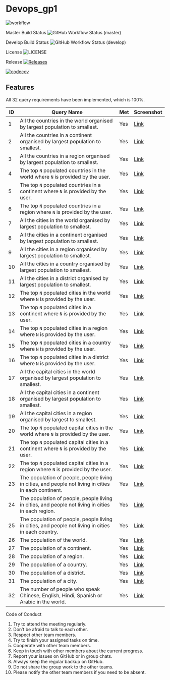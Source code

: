 # Devops_gp1

![workflow](https://github.com/maythazinphyo1/Devops_gp1/actions/workflows/main.yml/badge.svg)

Master Build Status ![GitHub Workflow Status (master)](https://img.shields.io/github/actions/workflow/status/maythazinphyo1/Devops_gp1/main.yml?branch=master)

Develop Build Status ![GitHub Workflow Status (develop)](https://img.shields.io/github/actions/workflow/status/maythazinphyo1/Devops_gp1/main.yml?branch=develop)

License ![LICENSE](https://img.shields.io/github/license/maythazinphyo1/sem.svg?style=flat-square)

Release [![Releases](https://img.shields.io/github/release/maythazinphyo1/Devops_gp1/all.svg?style=flat-square)](https://github.com/maythazinphyo1/Devops_gp1/releases)

[![codecov](https://codecov.io/gh/maythazinphyo1/Devops_gp1/branch/develop/graph/badge.svg?token=FO9WIZ1OVR)](https://codecov.io/gh/maythazinphyo1/Devops_gp1)

## Features

All 32 query requirements have been implemented, which is 100%.

| ID  | Query Name                                                                                            | Met | Screenshot               |
|-----|-------------------------------------------------------------------------------------------------------|-----|--------------------------|
| 1   | All the countries in the world organised by largest population to smallest.                           | Yes | [Link](img/result1.PNG)  |
| 2   | All the countries in a continent organised by largest population to smallest.                         | Yes | [Link](img/result2.PNG)  |
| 3   | All the countries in a region organised by largest population to smallest.                            | Yes | [Link](img/result3.PNG)  |
| 4   | The top `N` populated countries in the world where `N` is provided by the user.                       | Yes | [Link](img/result4.PNG)  |
| 5   | The top `N` populated countries in a continent where `N` is provided by the user.                     | Yes | [Link](img/result5.PNG)  |
| 6   | The top `N` populated countries in a region where `N` is provided by the user.                        | Yes | [Link](img/result6.PNG)  |
| 7   | All the cities in the world organised by largest population to smallest.                              | Yes | [Link](img/result7.PNG)  |
| 8   | All the cities in a continent organised by largest population to smallest.                            | Yes | [Link](img/result8.PNG)  |
| 9   | All the cities in a region organised by largest population to smallest.                               | Yes | [Link](img/result9.PNG)  |
| 10  | All the cities in a country organised by largest population to smallest.                              | Yes | [Link](img/result10.PNG) |
| 11  | All the cities in a district organised by largest population to smallest.                             | Yes | [Link](img/result11.PNG) |
| 12  | The top `N` populated cities in the world where `N` is provided by the user.                          | Yes | [Link](img/result12.PNG) |
| 13  | The top `N` populated cities in a continent where `N` is provided by the user.                        | Yes | [Link](img/result13.PNG) |
| 14  | The top `N` populated cities in a region where `N` is provided by the user.                           | Yes | [Link](img/result14.PNG) |
| 15  | The top `N` populated cities in a country where `N` is provided by the user.                          | Yes | [Link](img/result15.PNG) |
| 16  | The top `N` populated cities in a district where `N` is provided by the user.                         | Yes | [Link](img/result16.PNG) |
| 17  | All the capital cities in the world organised by largest population to smallest.                      | Yes | [Link](img/result17.PNG) |
| 18  | All the capital cities in a continent organised by largest population to smallest.                    | Yes | [Link](img/result18.PNG) |
| 19  | All the capital cities in a region organised by largest to smallest.                                  | Yes | [Link](img/result19.PNG) |
| 20  | The top `N` populated capital cities in the world  where `N` is provided by the user.                 | Yes | [Link](img/result20.PNG) |
| 21  | The top `N` populated capital cities in a continent where `N` is provided by the user.                | Yes | [Link](img/result21.PNG) |
| 22  | The top `N` populated capital cities in a region where `N` is provided by the user.                   | Yes | [Link](img/result22.PNG) |
| 23  | The population of people, people living in cities, and people not living in cities in each continent. | Yes | [Link](img/result23.PNG) |
| 24  | The population of people, people living in cities, and people not living in cities in each region.    | Yes | [Link](img/result24.PNG) |
| 25  | The population of people, people living in cities, and people not living in cities in each country.   | Yes | [Link](img/result25.PNG) |
| 26  | The population of the world.                                                                          | Yes | [Link](img/result26.PNG) |
| 27  | The population of a continent.                                                                        | Yes | [Link](img/result27.PNG) |
| 28  | The population of a region.                                                                           | Yes | [Link](img/result28.PNG) |
| 29  | The population of a country.                                                                          | Yes | [Link](img/result29.PNG) |
| 30  | The population of a district.                                                                         | Yes | [Link](img/result30.PNG) |
| 31  | The population of a city.                                                                             | Yes | [Link](img/result31.PNG) |
| 32  | The number of people who speak Chinese, English, Hindi, Spanish or Arabic in the world.               | Yes | [Link](img/result32.PNG) |

Code of Conduct
1.	Try to attend the meeting regularly.
2.	Don’t be afraid to talk to each other.
3.	Respect other team members.
4.	Try to finish your assigned tasks on time.
5.	Cooperate with other team members.
6.	Keep in touch with other members about the current progress.
7.	Report your issues on GitHub or in group chats.
8.	Always keep the regular backup on GitHub.
9.	Do not share the group work to the other teams.
10.	Please notify the other team members if you need to be absent.
